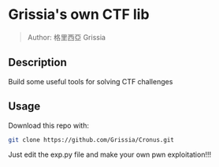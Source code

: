 # Grissia's own CTF lib

> Author: 格里西亞 Grissia

## Description

Build some useful tools for solving CTF challenges

## Usage

Download this repo with:  

```bash
git clone https://github.com/Grissia/Cronus.git
```

Just edit the exp.py file and make your own pwn exploitation!!!  
